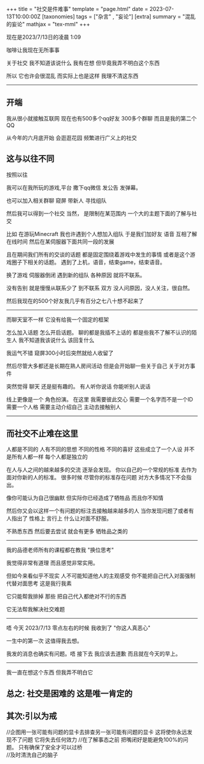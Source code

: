+++
title = "社交是件难事"
template = "page.html"
date = 2023-07-13T10:00:00Z
[taxonomies]
tags = ["杂言" , "妄论"]
[extra]
summary = "混乱的妄论"
mathjax = "tex-mml"
+++

现在是2023/7/13日的凌晨   1:09  

咖啡让我现在无所事事

关于社交  我不知道该说什么   我有在想 但毕竟我弄不明白这个东西

所以   它也许会很混乱   而实际上也是这样   我理不清这东西

-----------------------------------------------------


开端  
-------------

我从很小就接触互联网  现在也有500多个qq好友 300多个群聊 而且是我的第二个QQ  

从今年的六月底开始   会逛逛花园  频繁进行广义上的社交

这与以往不同
----------

按照以往   

我可以在我所玩的游戏,平台  撒下qq微信  发公告 发弹幕。

也可以加入相关群聊  窥屏  带新人  寻找组队

然后我可以得到一个社交          当然， 是限制在某范围内  一个大的主题下面的了解与社交

比如  在游玩Minecraft  我也许遇到个人想加入组队  于是我们加好友 语音 互相了解在线时间 然后在某伺服器下面共同一段的发展

且在期间我们所有的交谈的话题  都是固定围绕着游戏中发生的事情  或者是这个游戏圈子下相关的话题。   遇到了上机，语音，结束game，结束语音。

换了游戏  伺服器倒闭    遇到新的组队  各种原因  就将不联系。

没有告别  就是慢慢从联系少了 到不联系  双方 没人问原因，没人关注，很自然。

然后我现在的500个好友我几乎有百分之七八十想不起来了

------------------------------------------------------------------------------------------------------------------------

而聊天室不一样   它没有给我一个固定的框架

怎么加入话题 怎么开启话题。  聊的都是我插不上话的   都是些我不了解不认识的陌生人    我不知道我该说什么  该回复什么

我运气不错   窥屏300小时后突然就给人收留了

然后尽管大多都还是长期在熟人房间活动  但是会开始聊一些关于自己 关于对方事件

突然觉得   聊天  还是挺有趣的。  有人听你说话  你能听别人说话

线上更像是一个  角色扮演。     在这里  我需要彼此交心 需要一个名字而不是一个ID  需要一个人格  需要主动介绍自己 主动去接触别人

-------------------------------------------------------------------------------------------------------------------------------------------

而社交不止难在这里
------------------

人都是不同的  人有不同的思想  不同的性格 不同的喜好     这些成立了一个人设   并不是所有人都一样 每个人都是独立的

在人与人之间的越来越多的交流  逐渐会发现。 你以自己的一个常规的标准 去作为面对你新的人的标准。   很多时候   尽管你的标准存在问题   对方大多情况下不会指出。

像你可能认为自己很幽默 但实际你已经造成了牺牲品 而且你不知情  

然后你又会以这样一个有问题的标注去接触越来越多的人    当你发现问题了或者有人指出了   性格上  言行上  什么让对面不舒服。  

不熟悉东西   然后要去尝试   就会有更多 牺牲品之类的

-------------------------------------------------------------------------------------------------------------------------   

我的品德老师所有的课程都在教我  "换位思考"    

我觉得非常有道理  而且感觉非常实用。

但如今来看似乎不现实   人不可能知道他人的主观感受  你不能把自己代入对面强制代替对面思考 这是我行我素

它只能帮我排掉  那些   把自己代入都绝对不行的东西

它无法帮我解决社交难题

------------------------------------------------------------------------------------------------------------------------

唔     今天 2023/7/13 零点左右的时候  我收到了     "你这人真恶心"

一生中的第一次  这值得我去想。          

我发的消息也确实有问题。唔   接下去  我应该去道歉   而且就在今天的早上。
  
-------------------------------------------------------------------------------------------------------------------------------------------------------------

我一直在想这个东西   但我弄不明白它    

总之:   社交是困难的   这是唯一肯定的 
-----------

其次:引以为戒   
--------

//企图用一张可能有问题的显卡去排查另一张可能有问题的显卡  这将使你永远发现不了问题  它将失去任何效力
//在了解事态之前 把嘴闭好是能避免100%的问题。   只有确保了安全才可以过桥  
//及时清洗自己的脑子
